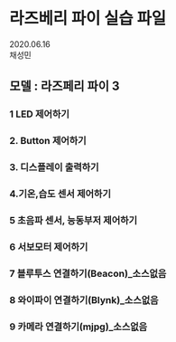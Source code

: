 # 라즈베리 파이 실습 파일


2020.06.16 <br>
채성민

## 모델 : 라즈페리 파이 3

### 1 LED  제어하기 <br>
### 2. Button 제어하기<br>
### 3. 디스플레이 출력하기<br>
### 4.기온,습도 센서 제어하기<br>
### 5 초음파 센서, 능동부저 제어하기<br>
### 6 서보모터 제어하기<br>
### 7 블루투스 연결하기(Beacon)_소스없음<br>
### 8 와이파이 연결하기(Blynk)_소스없음<br>
### 9 카메라 연결하기(mjpg)_소스없음<br>

